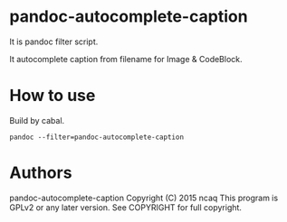 # pandoc-autocomplete-caption

It is pandoc filter script.

It autocomplete caption from filename for Image & CodeBlock.

# How to use

Build by cabal.

~~~
pandoc --filter=pandoc-autocomplete-caption
~~~

# Authors

pandoc-autocomplete-caption
Copyright (C) 2015 ncaq
This program is GPLv2 or any later version.
See COPYRIGHT for full copyright.
